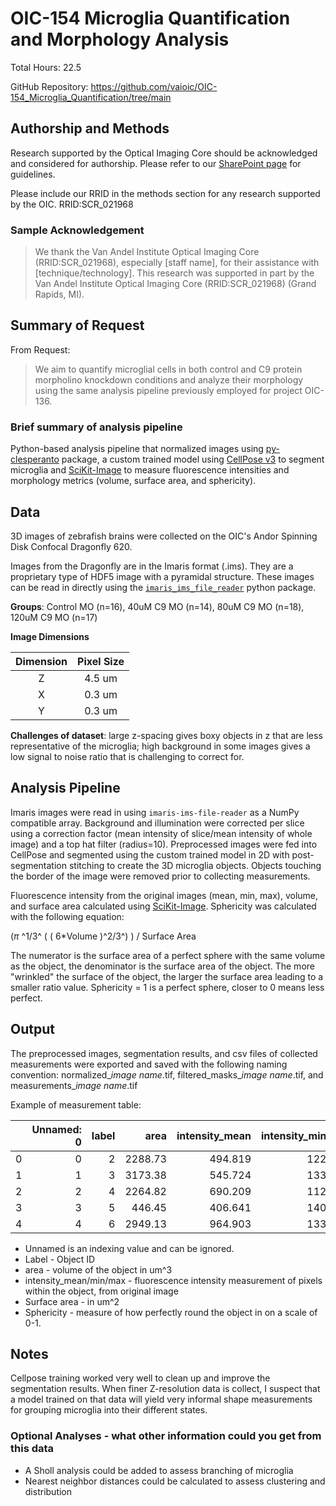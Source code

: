 # OIC-154 Microglia Quantification and Morphology Analysis

Total Hours: 22.5

GitHub Repository: <https://github.com/vaioic/OIC-154_Microglia_Quantification/tree/main>

## Authorship and Methods

Research supported by the Optical Imaging Core should be acknowledged and considered for authorship. Please refer to our [SharePoint page](https://vanandelinstitute.sharepoint.com/sites/optical/SitePages/Acknowledgements-and-Authorship.aspx) for guidelines.

Please include our RRID in the methods section for any research supported by the OIC. RRID:SCR_021968

### Sample Acknowledgement
>
>We thank the Van Andel Institute Optical Imaging Core (RRID:SCR_021968), especially [staff name], for their assistance with [technique/technology]. This research was supported in part by the Van Andel Institute Optical Imaging Core (RRID:SCR_021968) (Grand Rapids, MI).

## Summary of Request

From Request:
>We aim to quantify microglial cells in both control and C9 protein morpholino knockdown conditions and analyze their morphology using the same analysis pipeline previously employed for project OIC-136.

### Brief summary of analysis pipeline

Python-based analysis pipeline that normalized images using [py-clesperanto](https://github.com/clEsperanto/pyclesperanto/tree/main) package, a custom trained model using [CellPose v3](https://github.com/MouseLand/cellpose/tree/v3.1.1.2) to segment microglia and [SciKit-Image](https://scikit-image.org) to measure fluorescence intensities and morphology metrics (volume, surface area, and sphericity).

## Data

3D images of zebrafish brains were collected on the OIC's Andor Spinning Disk Confocal Dragonfly 620.

Images from the Dragonfly are in the Imaris format (.ims). They are a proprietary type of HDF5 image with a pyramidal structure. These images can be read in directly using the [`imaris_ims_file_reader`](https://pypi.org/project/imaris-ims-file-reader/) python package.

**Groups**: Control MO (n=16), 40uM C9 MO (n=14), 80uM C9 MO (n=18), 120uM C9 MO (n=17)

**Image Dimensions**

|Dimension|Pixel Size|
|:--------:|:---:|
|Z| 4.5 um|
|X| 0.3 um|
|Y| 0.3 um|

**Challenges of dataset**: large z-spacing gives boxy objects in z that are less representative of the microglia; high background in some images gives a low signal to noise ratio that is challenging to correct for.

## Analysis Pipeline

Imaris images were read in using `imaris-ims-file-reader` as a NumPy compatible array. Background and illumination were corrected per slice using a correction factor (mean intensity of slice/mean intensity of whole image) and a top hat filter (radius=10). Preprocessed images were fed into CellPose and segmented using the custom trained model in 2D with post-segmentation stitching to create the 3D microglia objects. Objects touching the border of the image were removed prior to collecting measurements.

Fluorescence intensity from the original images (mean, min, max), volume, and surface area calculated using [SciKit-Image](https://scikit-image.org). Sphericity was calculated with the following equation:

($\pi$ ^1/3^ ( ( 6*Volume )^2/3^) ) / Surface Area

The numerator is the surface area of a perfect sphere with the same volume as the object, the denominator is the surface area of the object. The more "wrinkled" the surface of the object, the larger the surface area leading to a smaller ratio value. Sphericity = 1 is a perfect sphere, closer to 0 means less perfect.

## Output

The preprocessed images, segmentation results, and csv files of collected measurements were exported and saved with the following naming convention: normalized_*image name*.tif, filtered_masks_*image name*.tif, and measurements_*image name*.tif

Example of measurement table:

|    |   Unnamed: 0 |   label |    area |   intensity_mean |   intensity_min |   intensity_max |   Surface_Area (um^2) |   Sphericity |
|---:|-------------:|--------:|--------:|-----------------:|----------------:|----------------:|----------------------:|-------------:|
|  0 |            0 |       2 | 2288.73 |          494.819 |             122 |            1937 |              2377.26  |     0.353294 |
|  1 |            1 |       3 | 3173.38 |          545.724 |             133 |            1125 |              2784.87  |     0.374997 |
|  2 |            2 |       4 | 2264.82 |          690.209 |             112 |            2590 |              1950.13  |     0.427671 |
|  3 |            3 |       5 |  446.45 |          406.641 |             140 |             740 |               573.653 |     0.492436 |
|  4 |            4 |       6 | 2949.13 |          964.903 |             133 |            3729 |              2275.81  |     0.436995 |

- Unnamed is an indexing value and can be ignored.
- Label - Object ID
- area - volume of the object in um^3
- intensity_mean/min/max - fluorescence intensity measurement of pixels within the object, from original image
- Surface area - in um^2
- Sphericity - measure of how perfectly round the object in on a scale of 0-1.

## Notes

Cellpose training worked very well to clean up and improve the segmentation results. When finer Z-resolution data is collect, I suspect that a model trained on that data will yield very informal shape measurements for grouping microglia into their different states.

### Optional Analyses - what other information could you get from this data

- A Sholl analysis could be added to assess branching of microglia
- Nearest neighbor distances could be calculated to assess clustering and distribution
